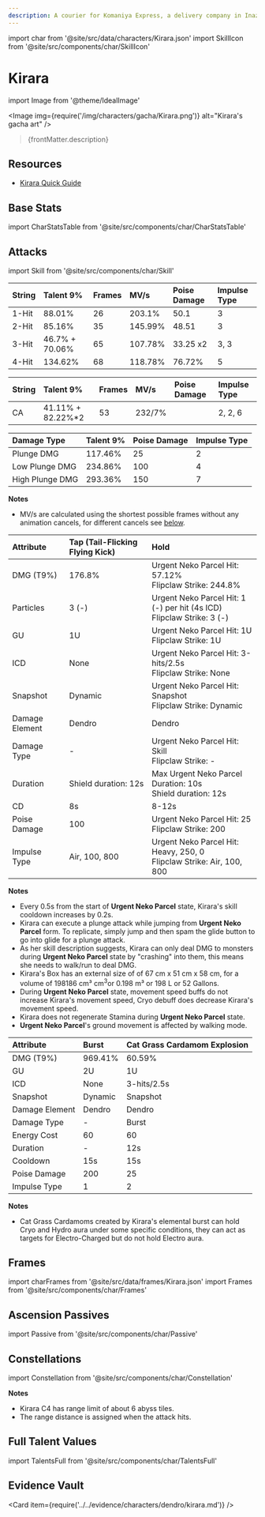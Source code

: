 ```yaml
---
description: A courier for Komaniya Express, a delivery company in Inazuma. A nekomata who loves her job and human society.
---
```


import char from '@site/src/data/characters/Kirara.json'
import SkillIcon from '@site/src/components/char/SkillIcon'

# Kirara

import Image from '@theme/IdealImage'

<Image img={require('/img/characters/gacha/Kirara.png')} alt="Kirara's gacha art" />
<blockquote>{frontMatter.description}</blockquote>

## Resources

* [Kirara Quick Guide](https://keqingmains.com/q/kirara-quickguide/)

## Base Stats

import CharStatsTable from '@site/src/components/char/CharStatsTable'

<CharStatsTable char={char} />

## Attacks

import Skill from '@site/src/components/char/Skill'

<Tabs queryString="ability">
<TabItem value='na' label='Normal Attacks'>
<SkillIcon char={char} skill='na' />
<div class='talent-columns'>
<Skill char={char} skill='na' sectionFilter='Normal Attack' />


| String | Talent 9%      | Frames | MV/s    | Poise Damage | Impulse Type |
| :----- | :------------- | :----- | :-------| :----------- | :----------- |
| 1-Hit  |  88.01%        |   26   | 203.1%  |    50.1      |     3        |
| 2-Hit  |  85.16%        |   35   | 145.99% |    48.51     |     3        |
| 3-Hit  | 46.7% + 70.06% |   65   | 107.78% |    33.25 x2  |     3, 3     |
| 4-Hit  | 134.62%        |   68   | 118.78% |    76.72%    |     5        |


</div>

<div class='talent-columns'>
<Skill char={char} skill='na' sectionFilter='Charged Attack' />


| String | Talent 9%         | Frames | MV/s   | Poise Damage | Impulse Type |
| :----- | :---------------- | :----- | :----- | :----------- | :----------- |
| CA     | 41.11% + 82.22%*2 |   53   | 232/7% |              |   2, 2, 6    |



</div>
<div class='talent-columns'>
<Skill char={char} skill='na' sectionFilter='Plunging Attack' />


| Damage Type     | Talent 9% | Poise Damage | Impulse Type |
| :-------------- | :-------- | :----------- | :----------- |
| Plunge DMG      |  117.46%  |     25       |       2      |
| Low Plunge DMG  |  234.86%  |     100      |       4      |
| High Plunge DMG |  293.36%  |     150      |       7      |


</div>

**Notes**

* MV/s are calculated using the shortest possible frames without any animation cancels, for different cancels see [below](#frames).

</TabItem>

<TabItem value='e' label='Skill'>
<SkillIcon char={char} skill='e' />
<div class='talent-columns'>
<Skill char={char} skill='e' />


| Attribute      | Tap (Tail-Flicking Flying Kick)   | Hold                                                                       |
| :------------- | :-------------------------------- | :------------------------------------------------------------------------- |
| DMG \(T9%\)    | 176.8%                            | Urgent Neko Parcel Hit: 57.12% <br/> Flipclaw Strike: 244.8%               |
| Particles      | 3 (-)                             | Urgent Neko Parcel Hit: 1 (-) per hit (4s ICD) <br/> Flipclaw Strike: 3 (-)|
| GU             | 1U                                | Urgent Neko Parcel Hit: 1U <br/> Flipclaw Strike: 1U                       |
| ICD            | None                              | Urgent Neko Parcel Hit: 3-hits/2.5s <br/> Flipclaw Strike: None            |
| Snapshot       | Dynamic                           | Urgent Neko Parcel Hit: Snapshot <br/> Flipclaw Strike: Dynamic            |
| Damage Element | Dendro                            | Dendro                                                                     |
| Damage Type    | -                                 | Urgent Neko Parcel Hit: Skill <br/> Flipclaw Strike: -                     |
| Duration       | Shield duration: 12s              | Max Urgent Neko Parcel Duration: 10s <br/> Shield duration: 12s            |
| CD             | 8s                                | 8-12s                                                                      |
| Poise Damage   | 100                               | Urgent Neko Parcel Hit: 25 <br/> Flipclaw Strike: 200                      |
| Impulse Type   | Air, 100, 800                     | Urgent Neko Parcel Hit: Heavy, 250, 0 <br/> Flipclaw Strike: Air, 100, 800 |


</div>

**Notes**

* Every 0.5s from the start of **Urgent Neko Parcel** state, Kirara's skill cooldown increases by 0.2s.
* Kirara can execute a plunge attack while jumping from **Urgent Neko Parcel** form. To replicate, simply jump and then spam the glide button to go into glide for a plunge attack.
* As her skill description suggests, Kirara can only deal DMG to monsters during **Urgent Neko Parcel** state by "crashing" into them, this means she needs to walk/run to deal DMG.
* Kirara's Box has an external size of of 67 cm x 51 cm x 58 cm, for a volume of 198186 cm³ cm<sup>3</sup>or 0.198 m³ or 198 L or 52 Gallons.
* During **Urgent Neko Parcel** state, movement speed buffs do not increase Kirara's movement speed, Cryo debuff does decrease Kirara's movement speed.
* Kirara does not regenerate Stamina during **Urgent Neko Parcel** state.
* **Urgent Neko Parcel**'s ground movement is affected by walking mode.

</TabItem>

<TabItem value='q' label='Burst'>
<SkillIcon char={char} skill='q' />
<div class='talent-columns'>
<Skill char={char} skill='q'/>


| Attribute         | Burst     | Cat Grass Cardamom Explosion |
| :---------------- | :-------- | :--------------------------- |
| DMG \(T9%\)       |  969.41%  |  60.59%                      |
| GU                |  2U       |  1U                          |
| ICD               |  None     |  3-hits/2.5s                 |
| Snapshot          |  Dynamic  |  Snapshot                    |
| Damage Element    |  Dendro   |  Dendro                      |
| Damage Type       |  -        |  Burst                       |
| Energy Cost       |  60       |  60                          |
| Duration          |  -        |  12s                         |
| Cooldown          |  15s      |  15s                         |
| Poise Damage      |  200      |  25                          |
| Impulse Type      |  1        |  2                           |


</div>

**Notes**

* Cat Grass Cardamoms created by Kirara's elemental burst can hold Cryo and Hydro aura under some specific conditions, they can act as targets for Electro-Charged but do not hold Electro aura.

</TabItem>
</Tabs>


## Frames

import charFrames from '@site/src/data/frames/Kirara.json'
import Frames from '@site/src/components/char/Frames'

<Frames data={charFrames} />


## Ascension Passives

import Passive from '@site/src/components/char/Passive'

<Tabs queryString="passive">
<TabItem value='passive' label='Passive'>
<Passive char={char} passive={2} />
</TabItem>

<TabItem value='a1' label='Ascension 1'>
<Passive char={char} passive={0} />
</TabItem>

<TabItem value="a4" label="Ascension 4">
<Passive char={char} passive={1} />
</TabItem>
</Tabs>

## Constellations

import Constellation from '@site/src/components/char/Constellation'

<Tabs queryString="constellation">
<TabItem value='c1' label='C1'>
<Constellation char={char} constellation={1} />
</TabItem>

<TabItem value='c2' label='C2'>
<Constellation char={char} constellation={2} />
</TabItem>

<TabItem value='c3' label='C3'>
<Constellation char={char} constellation={3} />
</TabItem>

<TabItem value='c4' label='C4'>
<Constellation char={char} constellation={4} />

**Notes**
* Kirara C4 has range limit of about 6 abyss tiles.
* The range distance is assigned when the attack hits.

</TabItem>

<TabItem value='c5' label='C5'>
<Constellation char={char} constellation={5} />
</TabItem>

<TabItem value='c6' label='C6'>
<Constellation char={char} constellation={6} />
</TabItem>
</Tabs>

## Full Talent Values

import TalentsFull from '@site/src/components/char/TalentsFull'

<TalentsFull char={char}/>

## Evidence Vault

<Card item={require('../../evidence/characters/dendro/kirara.md')} /> 